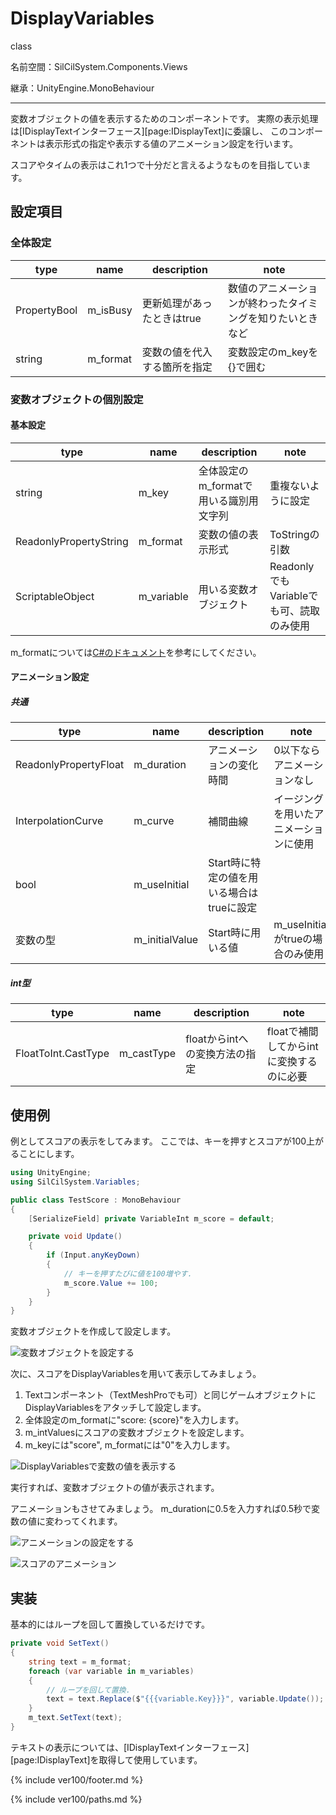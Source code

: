 # DisplayVariables

class

名前空間：SilCilSystem.Components.Views

継承：UnityEngine.MonoBehaviour

---

変数オブジェクトの値を表示するためのコンポーネントです。
実際の表示処理は[IDisplayTextインターフェース][page:IDisplayText]に委譲し、
このコンポーネントは表示形式の指定や表示する値のアニメーション設定を行います。

スコアやタイムの表示はこれ1つで十分だと言えるようなものを目指しています。

## 設定項目

### 全体設定

|type|name|description|note|
|-|-|-|-|
|PropertyBool|m_isBusy|更新処理があったときはtrue|数値のアニメーションが終わったタイミングを知りたいときなど|
|string|m_format|変数の値を代入する箇所を指定|変数設定のm_keyを{}で囲む|

### 変数オブジェクトの個別設定

#### 基本設定

|type|name|description|note|
|-|-|-|-|
|string|m_key|全体設定のm_formatで用いる識別用文字列|重複ないように設定|
|ReadonlyPropertyString|m_format|変数の値の表示形式|ToStringの引数|
|ScriptableObject|m_variable|用いる変数オブジェクト|ReadonlyでもVariableでも可、読取のみ使用|

m_formatについては[C#のドキュメント][page:StringFormat]を参考にしてください。

#### アニメーション設定

##### 共通

|type|name|description|note|
|-|-|-|-|
|ReadonlyPropertyFloat|m_duration|アニメーションの変化時間|0以下ならアニメーションなし|
|InterpolationCurve|m_curve|補間曲線|イージングを用いたアニメーションに使用|
|bool|m_useInitial|Start時に特定の値を用いる場合はtrueに設定||
|変数の型|m_initialValue|Start時に用いる値|m_useInitialがtrueの場合のみ使用|

##### int型

|type|name|description|note|
|-|-|-|-|
|FloatToInt.CastType|m_castType|floatからintへの変換方法の指定|floatで補間してからintに変換するのに必要|

## 使用例

例としてスコアの表示をしてみます。
ここでは、キーを押すとスコアが100上がることにします。

```cs
using UnityEngine;
using SilCilSystem.Variables;

public class TestScore : MonoBehaviour
{
    [SerializeField] private VariableInt m_score = default;

    private void Update()
    {
        if (Input.anyKeyDown)
        {
            // キーを押すたびに値を100増やす.
            m_score.Value += 100;
        }
    }
}
```

変数オブジェクトを作成して設定します。

![変数オブジェクトを設定する][fig:TestScore]

次に、スコアをDisplayVariablesを用いて表示してみましょう。

1. Textコンポーネント（TextMeshProでも可）と同じゲームオブジェクトにDisplayVariablesをアタッチして設定します。
2. 全体設定のm_formatに"score: {score}"を入力します。
3. m_intValuesにスコアの変数オブジェクトを設定します。
4. m_keyには"score", m_formatには"0"を入力します。

![DisplayVariablesで変数の値を表示する][fig:DisplayVariablesBasic]

実行すれば、変数オブジェクトの値が表示されます。

アニメーションもさせてみましょう。
m_durationに0.5を入力すれば0.5秒で変数の値に変わってくれます。

![アニメーションの設定をする][fig:AnimationSettings]

![スコアのアニメーション][fig:AnimationScore]

## 実装

基本的にはループを回して置換しているだけです。

```cs
private void SetText()
{
    string text = m_format;
    foreach (var variable in m_variables)
    {
        // ループを回して置換.
        text = text.Replace($"{{{variable.Key}}}", variable.Update()); // variable.UpdateでToStringを呼んでいる.
    }
    m_text.SetText(text);
}
```

テキストの表示については、[IDisplayTextインターフェース][page:IDisplayText]を取得して使用しています。

<!--- footer --->

{% include ver100/footer.md %}

<!--- 参照 --->

{% include ver100/paths.md %}

[page:StringFormat]: https://docs.microsoft.com/ja-jp/dotnet/standard/base-types/custom-numeric-format-strings

[fig:TestScore]: Figures/TestScore.png
[fig:DisplayVariablesBasic]: Figures/DiaplayVariablesBasic.gif
[fig:AnimationSettings]: Figures/AnimationSettings.png
[fig:AnimationScore]: Figures/AnimationScore.gif
